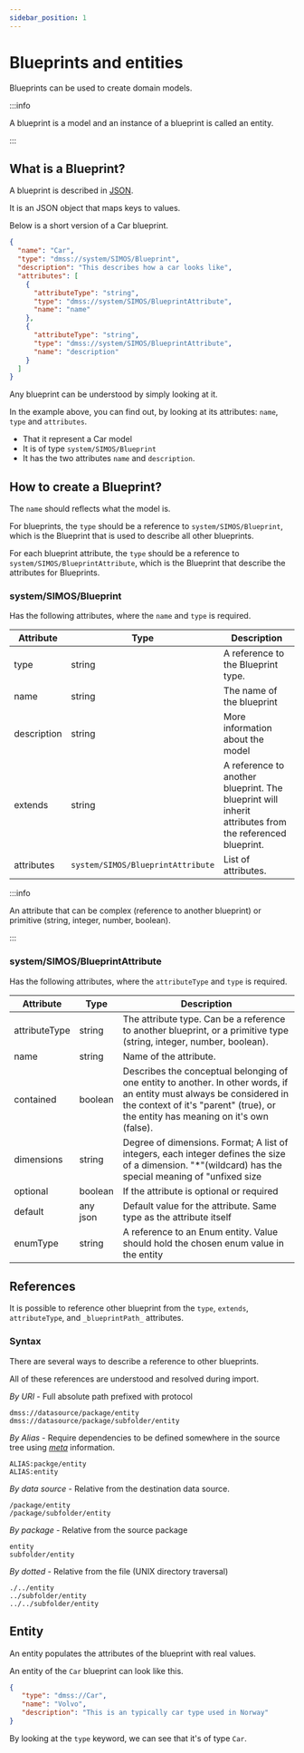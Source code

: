 ```yaml
---
sidebar_position: 1
---
```


# Blueprints and entities

Blueprints can be used to create domain models. 

:::info

A blueprint is a model and an instance of a blueprint is called an entity. 

:::

## What is a Blueprint?

A blueprint is described in [JSON](https://www.json.org/json-en.html). 

It is an JSON object that maps keys to values.

Below is a short version of a Car blueprint. 

```json
{
  "name": "Car",
  "type": "dmss://system/SIMOS/Blueprint",
  "description": "This describes how a car looks like",
  "attributes": [
    {
      "attributeType": "string",
      "type": "dmss://system/SIMOS/BlueprintAttribute",
      "name": "name"
    },
    {
      "attributeType": "string",
      "type": "dmss://system/SIMOS/BlueprintAttribute",
      "name": "description"
    }
  ]
}
```
Any blueprint can be understood by simply looking at it. 

In the example above, you can find out, by looking at its attributes: `name`, `type` and `attributes`. 

* That it represent a Car model 
* It is of type `system/SIMOS/Blueprint`
* It has the two attributes `name` and `description`.

## How to create a Blueprint?

The `name` should reflects what the model is.

For blueprints, the `type` should be a reference to `system/SIMOS/Blueprint`, which is the Blueprint that is used to describe all other blueprints. 

For each blueprint attribute, the `type` should be a reference to `system/SIMOS/BlueprintAttribute`, which is the Blueprint that describe the attributes for Blueprints.

### system/SIMOS/Blueprint

Has the following attributes, where the `name` and `type` is required.

| Attribute        | Type                              | Description                                                                                            |
|------------------|-----------------------------------|--------------------------------------------------------------------------------------------------------|
| type             | string                            | A reference to the Blueprint type.                                                                     |
 | name             | string                            | The name of the blueprint                                                                              |
| description      | string                            | More information about the model                                                                       |
| extends          | string                            | A reference to another blueprint. The blueprint will inherit attributes from the referenced blueprint. |
| attributes       | `system/SIMOS/BlueprintAttribute` | List of attributes.                                                                                    | 

:::info

An attribute that can be complex (reference to another blueprint) or primitive (string, integer, number, boolean). 

:::

### system/SIMOS/BlueprintAttribute

Has the following attributes, where the `attributeType` and `type` is required.  

| Attribute     | Type     | Description                                                                                                                                                                                                |
|---------------|----------|------------------------------------------------------------------------------------------------------------------------------------------------------------------------------------------------------------|
| attributeType | string   | The attribute type. Can be a reference to another blueprint, or a primitive type (string, integer, number, boolean).                                                                                       |
| name          | string   | Name of the attribute.                                                                                                                                                                                     |
| contained     | boolean  | Describes the conceptual belonging of one entity to another. In other words, if an entity must always be considered in the context of it's "parent" (true), or the entity has meaning on it's own (false). |
| dimensions    | string   | Degree of dimensions. Format; A list of integers, each integer defines the size of a dimension. "*"(wildcard) has the special meaning of "unfixed size                                                     |
| optional      | boolean  | If the attribute is optional or required                                                                                                                                                                   |
| default       | any json | Default value for the attribute. Same type as the attribute itself                                                                                                                                         |
| enumType      | string   | A reference to an Enum entity. Value should hold the chosen enum value in the entity                                                                                                                       |

## References 

It is possible to reference other blueprint from the `type`, `extends`, `attributeType`, and `_blueprintPath_` attributes.

### Syntax

There are several ways to describe a reference to other blueprints. 

All of these references are understood and resolved during import. 

*By URI* - Full absolute path prefixed with protocol

```
dmss://datasource/package/entity
dmss://datasource/package/subfolder/entity
```

*By Alias* - Require dependencies to be defined somewhere in the source tree using [_meta_](./../concepts/meta.md) information.

```
ALIAS:packge/entity
ALIAS:entity
```

*By data source* - Relative from the destination data source.

```
/package/entity
/package/subfolder/entity
```

*By package* - Relative from the source package

```
entity
subfolder/entity
```

*By dotted* - Relative from the file (UNIX directory traversal)

```
./../entity
../subfolder/entity
../../subfolder/entity
```

## Entity

An entity populates the attributes of the blueprint with real values.

An entity of the `Car` blueprint can look like this. 

```json
{
   "type": "dmss://Car",
   "name": "Volvo",
   "description": "This is an typically car type used in Norway"
}
```

By looking at the `type` keyword, we can see that it's of type `Car`.